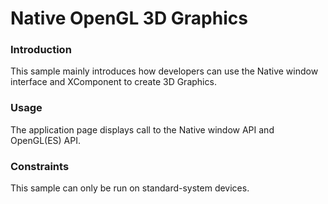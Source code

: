 # Native OpenGL 3D Graphics



### Introduction

This sample mainly introduces how developers can use the Native window interface and XComponent to create 3D Graphics.

### Usage

The application page displays call to the Native window API and OpenGL(ES) API.


### Constraints

This sample can only be run on standard-system devices.
